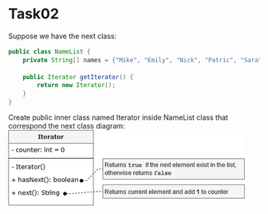 # Task02

Suppose we have the next class:

```java
public class NameList {
    private String[] names = {"Mike", "Emily", "Nick", "Patric", "Sara"};

    public Iterator getIterator() {
        return new Iterator();
    }
}
```

Create public inner class named Iterator inside NameList class that correspond the next class diagram:
![screenshot](https://github.com/KorbutViacheslav/pre-marathone-training/blob/main/pre-marathone-training/sprint03/screenshots-tasks-s3/iterator.png?raw=true)